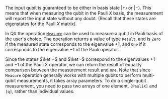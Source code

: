 The input qubit is guaranteed to be either in basis state $|+\rangle$ or $|-\rangle$. This means that when measuring the qubit in the Pauli $X$ basis, the measurement will report the input state without any doubt. (Recall that these states are eigenstates for the Pauli $X$ matrix).  

In Q# the operation [`Measure`](https://docs.microsoft.com/qsharp/api/qsharp/microsoft.quantum.intrinsic.measure) can be used to measure a qubit in Pauli basis of the user's choice. The operation returns a value of type `Result`, and is `Zero` if the measured state corresponds to the eigenvalue $+1$, and `One` if it corresponds to the eigenvalue $-1$ of the Pauli operator. 

Since the states $\ket +$ and $\ket -$ correspond to the eigenvalues $+1$ and $-1$ of the Pauli X operator, we can return the result of equality comparison between the measurement result and `One`. 
Note that since `Measure` operation generally works with multiple qubits to perform multi-qubit measurements, it takes array parameters. To do a single-qubit measurement, you need to pass two arrays of one element, `[PauliX]` and `[q]`, rather than individual values.
